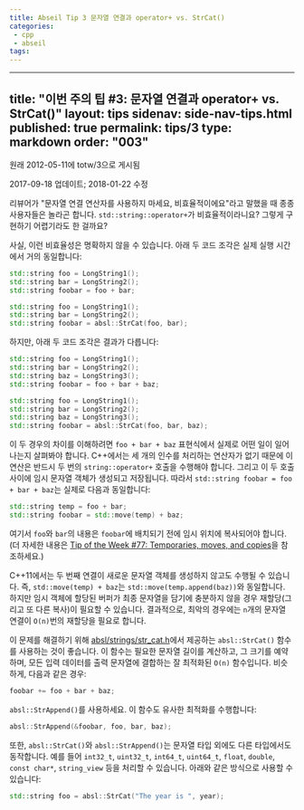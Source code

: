 ```yaml
---
title: Abseil Tip 3 문자열 연결과 operator+ vs. StrCat()
categories:
 - cpp
 - abseil
tags:
---
```

---
title: "이번 주의 팁 #3: 문자열 연결과 operator+ vs. StrCat()"
layout: tips
sidenav: side-nav-tips.html
published: true
permalink: tips/3
type: markdown
order: "003"
---

원래 2012-05-11에 totw/3으로 게시됨

2017-09-18 업데이트; 2018-01-22 수정

리뷰어가 "문자열 연결 연산자를 사용하지 마세요, 비효율적이에요"라고 말했을 때 종종 사용자들은 놀라곤 합니다. `std::string::operator+`가 비효율적이라니요? 그렇게 구현하기 어렵기라도 한 걸까요?

사실, 이런 비효율성은 명확하지 않을 수 있습니다. 아래 두 코드 조각은 실제 실행 시간에서 거의 동일합니다:

```cpp
std::string foo = LongString1();
std::string bar = LongString2();
std::string foobar = foo + bar;

std::string foo = LongString1();
std::string bar = LongString2();
std::string foobar = absl::StrCat(foo, bar);
```

하지만, 아래 두 코드 조각은 결과가 다릅니다:

```cpp
std::string foo = LongString1();
std::string bar = LongString2();
std::string baz = LongString3();
std::string foobar = foo + bar + baz;

std::string foo = LongString1();
std::string bar = LongString2();
std::string baz = LongString3();
std::string foobar = absl::StrCat(foo, bar, baz);
```

이 두 경우의 차이를 이해하려면 `foo + bar + baz` 표현식에서 실제로 어떤 일이 일어나는지 살펴봐야 합니다. C++에서는 세 개의 인수를 처리하는 연산자가 없기 때문에 이 연산은 반드시 두 번의 `string::operator+` 호출을 수행해야 합니다. 그리고 이 두 호출 사이에 임시 문자열 객체가 생성되고 저장됩니다. 따라서 `std::string foobar = foo + bar + baz`는 실제로 다음과 동일합니다:

```cpp
std::string temp = foo + bar;
std::string foobar = std::move(temp) + baz;
```

여기서 `foo`와 `bar`의 내용은 `foobar`에 배치되기 전에 임시 위치에 복사되어야 합니다. (더 자세한 내용은 [Tip of the Week #77: Temporaries, moves, and copies](/tips/77)을 참조하세요.)

C++11에서는 두 번째 연결이 새로운 문자열 객체를 생성하지 않고도 수행될 수 있습니다. 즉, `std::move(temp) + baz`는 `std::move(temp.append(baz))`와 동일합니다. 하지만 임시 객체에 할당된 버퍼가 최종 문자열을 담기에 충분하지 않을 경우 재할당(그리고 또 다른 복사)이 필요할 수 있습니다. 결과적으로, 최악의 경우에는 `n`개의 문자열 연결이 `O(n)`번의 재할당을 필요로 합니다.

이 문제를 해결하기 위해 [absl/strings/str_cat.h][str_cat]에서 제공하는 `absl::StrCat()` 함수를 사용하는 것이 좋습니다. 이 함수는 필요한 문자열 길이를 계산하고, 그 크기를 예약하며, 모든 입력 데이터를 출력 문자열에 결합하는 잘 최적화된 `O(n)` 함수입니다. 비슷하게, 다음과 같은 경우:

```cpp
foobar += foo + bar + baz;
```

`absl::StrAppend()`를 사용하세요. 이 함수도 유사한 최적화를 수행합니다:

```cpp
absl::StrAppend(&foobar, foo, bar, baz);
```

또한, `absl::StrCat()`와 `absl::StrAppend()`는 문자열 타입 외에도 다른 타입에서도 동작합니다. 예를 들어 `int32_t`, `uint32_t`, `int64_t`, `uint64_t`, `float`, `double`, `const char*`, `string_view` 등을 처리할 수 있습니다. 아래와 같은 방식으로 사용할 수 있습니다:

```cpp
std::string foo = absl::StrCat("The year is ", year);
```

[str_cat]: https://github.com/abseil/abseil-cpp/blob/master/absl/strings/str_cat.h